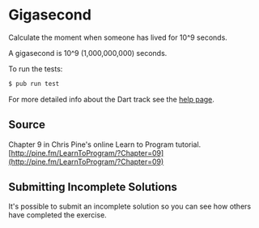 # Gigasecond

Calculate the moment when someone has lived for 10^9 seconds.

A gigasecond is 10^9 (1,000,000,000) seconds.


To run the tests:

```sh
$ pub run test
```

For more detailed info about the Dart track see the [help page](http://exercism.io/languages/dart).


## Source

Chapter 9 in Chris Pine's online Learn to Program tutorial. [http://pine.fm/LearnToProgram/?Chapter=09](http://pine.fm/LearnToProgram/?Chapter=09)

## Submitting Incomplete Solutions
It's possible to submit an incomplete solution so you can see how others have completed the exercise.
